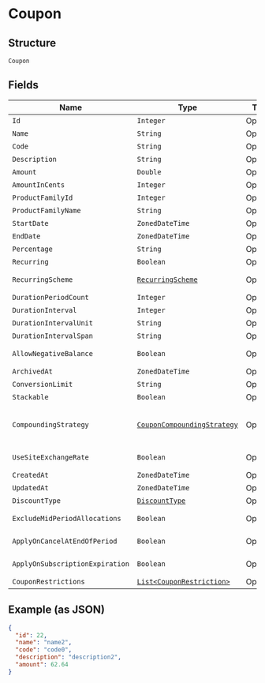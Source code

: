 
# Coupon

## Structure

`Coupon`

## Fields

| Name | Type | Tags | Description | Getter | Setter |
|  --- | --- | --- | --- | --- | --- |
| `Id` | `Integer` | Optional | - | Integer getId() | setId(Integer id) |
| `Name` | `String` | Optional | - | String getName() | setName(String name) |
| `Code` | `String` | Optional | - | String getCode() | setCode(String code) |
| `Description` | `String` | Optional | - | String getDescription() | setDescription(String description) |
| `Amount` | `Double` | Optional | - | Double getAmount() | setAmount(Double amount) |
| `AmountInCents` | `Integer` | Optional | - | Integer getAmountInCents() | setAmountInCents(Integer amountInCents) |
| `ProductFamilyId` | `Integer` | Optional | - | Integer getProductFamilyId() | setProductFamilyId(Integer productFamilyId) |
| `ProductFamilyName` | `String` | Optional | - | String getProductFamilyName() | setProductFamilyName(String productFamilyName) |
| `StartDate` | `ZonedDateTime` | Optional | - | ZonedDateTime getStartDate() | setStartDate(ZonedDateTime startDate) |
| `EndDate` | `ZonedDateTime` | Optional | - | ZonedDateTime getEndDate() | setEndDate(ZonedDateTime endDate) |
| `Percentage` | `String` | Optional | - | String getPercentage() | setPercentage(String percentage) |
| `Recurring` | `Boolean` | Optional | - | Boolean getRecurring() | setRecurring(Boolean recurring) |
| `RecurringScheme` | [`RecurringScheme`](../../doc/models/recurring-scheme.md) | Optional | - | RecurringScheme getRecurringScheme() | setRecurringScheme(RecurringScheme recurringScheme) |
| `DurationPeriodCount` | `Integer` | Optional | - | Integer getDurationPeriodCount() | setDurationPeriodCount(Integer durationPeriodCount) |
| `DurationInterval` | `Integer` | Optional | - | Integer getDurationInterval() | setDurationInterval(Integer durationInterval) |
| `DurationIntervalUnit` | `String` | Optional | - | String getDurationIntervalUnit() | setDurationIntervalUnit(String durationIntervalUnit) |
| `DurationIntervalSpan` | `String` | Optional | - | String getDurationIntervalSpan() | setDurationIntervalSpan(String durationIntervalSpan) |
| `AllowNegativeBalance` | `Boolean` | Optional | - | Boolean getAllowNegativeBalance() | setAllowNegativeBalance(Boolean allowNegativeBalance) |
| `ArchivedAt` | `ZonedDateTime` | Optional | - | ZonedDateTime getArchivedAt() | setArchivedAt(ZonedDateTime archivedAt) |
| `ConversionLimit` | `String` | Optional | - | String getConversionLimit() | setConversionLimit(String conversionLimit) |
| `Stackable` | `Boolean` | Optional | - | Boolean getStackable() | setStackable(Boolean stackable) |
| `CompoundingStrategy` | [`CouponCompoundingStrategy`](../../doc/models/containers/coupon-compounding-strategy.md) | Optional | This is a container for any-of cases. | CouponCompoundingStrategy getCompoundingStrategy() | setCompoundingStrategy(CouponCompoundingStrategy compoundingStrategy) |
| `UseSiteExchangeRate` | `Boolean` | Optional | - | Boolean getUseSiteExchangeRate() | setUseSiteExchangeRate(Boolean useSiteExchangeRate) |
| `CreatedAt` | `ZonedDateTime` | Optional | - | ZonedDateTime getCreatedAt() | setCreatedAt(ZonedDateTime createdAt) |
| `UpdatedAt` | `ZonedDateTime` | Optional | - | ZonedDateTime getUpdatedAt() | setUpdatedAt(ZonedDateTime updatedAt) |
| `DiscountType` | [`DiscountType`](../../doc/models/discount-type.md) | Optional | - | DiscountType getDiscountType() | setDiscountType(DiscountType discountType) |
| `ExcludeMidPeriodAllocations` | `Boolean` | Optional | - | Boolean getExcludeMidPeriodAllocations() | setExcludeMidPeriodAllocations(Boolean excludeMidPeriodAllocations) |
| `ApplyOnCancelAtEndOfPeriod` | `Boolean` | Optional | - | Boolean getApplyOnCancelAtEndOfPeriod() | setApplyOnCancelAtEndOfPeriod(Boolean applyOnCancelAtEndOfPeriod) |
| `ApplyOnSubscriptionExpiration` | `Boolean` | Optional | - | Boolean getApplyOnSubscriptionExpiration() | setApplyOnSubscriptionExpiration(Boolean applyOnSubscriptionExpiration) |
| `CouponRestrictions` | [`List<CouponRestriction>`](../../doc/models/coupon-restriction.md) | Optional | - | List<CouponRestriction> getCouponRestrictions() | setCouponRestrictions(List<CouponRestriction> couponRestrictions) |

## Example (as JSON)

```json
{
  "id": 22,
  "name": "name2",
  "code": "code0",
  "description": "description2",
  "amount": 62.64
}
```


